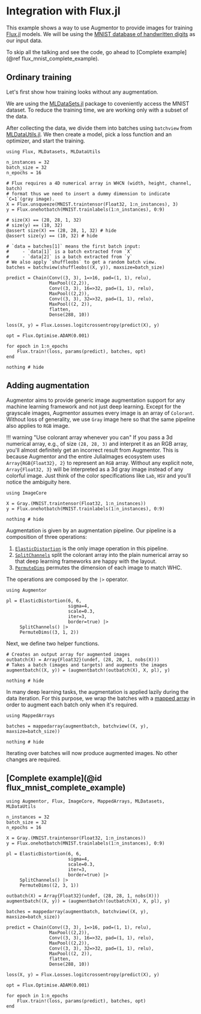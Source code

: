 # Integration with Flux.jl

This example shows a way to use Augmentor to provide images for training
[Flux.jl](https://github.com/FluxML/Flux.jl/) models. We will be using the
[MNIST database of handwritten digits](http://yann.lecun.com/exdb/mnist/) as
our input data.

To skip all the talking and see the code, go ahead to [Complete example](@ref flux_mnist_complete_example).

## Ordinary training

Let's first show how training looks without any augmentation.

We are using the [MLDataSets.jl](https://github.com/JuliaML/MLDataSets.jl)
package to coveniently access the MNIST dataset. To reduce the training time,
we are working only with a subset of the data.

After collecting the data, we divide them into batches using `batchview` from
[MLDataUtils.jl](https://github.com/JuliaML/MLDataUtils.jl). We then create a
model, pick a loss function and an optimizer, and start the training.

```@example flux
using Flux, MLDatasets, MLDataUtils

n_instances = 32
batch_size = 32
n_epochs = 16

# Flux requires a 4D numerical array in WHCN (width, height, channel, batch)
# format thus we need to insert a dummy dimension to indicate `C=1`(gray image).
X = Flux.unsqueeze(MNIST.traintensor(Float32, 1:n_instances), 3)
y = Flux.onehotbatch(MNIST.trainlabels(1:n_instances), 0:9)

# size(X) == (28, 28, 1, 32)
# size(y) == (10, 32)
@assert size(X) == (28, 28, 1, 32) # hide
@assert size(y) == (10, 32) # hide

# `data = batches[1]` means the first batch input:
#     - `data[1]` is a batch extracted from `X`
#     - `data[2]` is a batch extracted from `y`
# We also apply `shuffleobs` to get a random batch view.
batches = batchview(shuffleobs((X, y)), maxsize=batch_size)

predict = Chain(Conv((3, 3), 1=>16, pad=(1, 1), relu),
                MaxPool((2,2)),
                Conv((3, 3), 16=>32, pad=(1, 1), relu),
                MaxPool((2,2)),
                Conv((3, 3), 32=>32, pad=(1, 1), relu),
                MaxPool((2, 2)),
                flatten,
                Dense(288, 10))

loss(X, y) = Flux.Losses.logitcrossentropy(predict(X), y)

opt = Flux.Optimise.ADAM(0.001)

for epoch in 1:n_epochs
    Flux.train!(loss, params(predict), batches, opt)
end

nothing # hide
```

## Adding augmentation

Augmentor aims to provide generic image augmentation support for any machine
learning framework and not just deep learning. Except for the grayscale images,
Augmentor assumes every image is an array of `Colorant`. Without loss of generality,
we use `Gray` image here so that the same pipeline also applies to `RGB` image.

!!! warning "Use colorant array whenever you can"
    If you pass a 3d numerical array, e.g., of size `(28, 28, 3)` and interpret it as an RGB
    array, you'll almost definitely get an incorrect result from Augmentor. This is because
    Augmentor and the entire JuliaImages ecosystem uses `Array{RGB{Float32}, 2}` to
    represent an `RGB` array. Without any explicit note, `Array{Float32, 3}` will be
    interpreted as a 3d gray image instead of any colorful image. Just think of the color
    specifications like `Lab`, `HSV` and you'll notice the ambiguity here.

```@example flux
using ImageCore

X = Gray.(MNIST.traintensor(Float32, 1:n_instances))
y = Flux.onehotbatch(MNIST.trainlabels(1:n_instances), 0:9)

nothing # hide
```

Augmentation is given by an augmentation pipeline. Our pipeline is a
composition of three operations:

  1. [`ElasticDistortion`](@ref) is the only image operation in this pipeline.
  2. [`SplitChannels`](@ref) split the colorant array into the plain numerical array so that deep learning frameworks are happy with the layout.
  2. [`PermuteDims`](@ref) permutes the dimension of each image to match WHC.

The operations are composed by the `|>` operator.

```@example flux
using Augmentor

pl = ElasticDistortion(6, 6,
                       sigma=4,
                       scale=0.3,
                       iter=3,
                       border=true) |>
     SplitChannels() |>
     PermuteDims((3, 1, 2))
```

Next, we define two helper functions.

```@example flux
# Creates an output array for augmented images
outbatch(X) = Array{Float32}(undef, (28, 28, 1, nobs(X)))
# Takes a batch (images and targets) and augments the images
augmentbatch((X, y)) = (augmentbatch!(outbatch(X), X, pl), y)

nothing # hide
```

In many deep learning tasks, the augmentation is applied lazily during the data iteration.
For this purpose, we wrap the batches with a [mapped
array](https://github.com/JuliaArrays/MappedArrays.jl/) in order to augment
each batch only when it's required.

```@example flux
using MappedArrays

batches = mappedarray(augmentbatch, batchview((X, y), maxsize=batch_size))

nothing # hide
```

Iterating over batches will now produce augmented images. No other changes are
required.

## [Complete example](@id flux_mnist_complete_example)

```@example
using Augmentor, Flux, ImageCore, MappedArrays, MLDatasets, MLDataUtils

n_instances = 32
batch_size = 32
n_epochs = 16

X = Gray.(MNIST.traintensor(Float32, 1:n_instances))
y = Flux.onehotbatch(MNIST.trainlabels(1:n_instances), 0:9)

pl = ElasticDistortion(6, 6,
                       sigma=4,
                       scale=0.3,
                       iter=3,
                       border=true) |>
     SplitChannels() |>
     PermuteDims((2, 3, 1))

outbatch(X) = Array{Float32}(undef, (28, 28, 1, nobs(X)))
augmentbatch((X, y)) = (augmentbatch!(outbatch(X), X, pl), y)

batches = mappedarray(augmentbatch, batchview((X, y), maxsize=batch_size))

predict = Chain(Conv((3, 3), 1=>16, pad=(1, 1), relu),
                MaxPool((2,2)),
                Conv((3, 3), 16=>32, pad=(1, 1), relu),
                MaxPool((2,2)),
                Conv((3, 3), 32=>32, pad=(1, 1), relu),
                MaxPool((2, 2)),
                flatten,
                Dense(288, 10))

loss(X, y) = Flux.Losses.logitcrossentropy(predict(X), y)

opt = Flux.Optimise.ADAM(0.001)

for epoch in 1:n_epochs
    Flux.train!(loss, params(predict), batches, opt)
end
```
